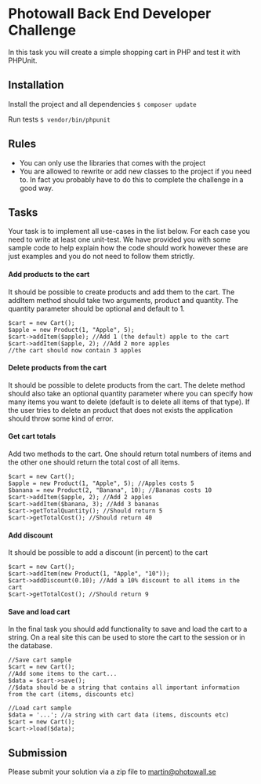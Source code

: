 Photowall Back End Developer Challenge
======================================
In this task you will create a simple shopping cart in PHP and test it with PHPUnit.

Installation
------------
Install the project and all dependencies
`$ composer update`

Run tests
`$ vendor/bin/phpunit`

Rules
-----
* You can only use the libraries that comes with the project
* You are allowed to rewrite or add new classes to the project if you need to. In fact you probably have to do this to complete the challenge in a good way.

Tasks
-----
Your task is to implement all use-cases in the list below. For each case you need to write at least one unit-test. We have provided you with
some sample code to help explain how the code should work however these are just examples and you do not need to follow them strictly.

#### Add products to the cart
It should be possible to create products and add them to the cart. The addItem method should take two arguments, product and quantity.
The quantity parameter should be optional and default to 1.

```
$cart = new Cart();
$apple = new Product(1, "Apple", 5);
$cart->addItem($apple); //Add 1 (the default) apple to the cart
$cart->addItem($apple, 2); //Add 2 more apples
//the cart should now contain 3 apples
```

#### Delete products from the cart
It should be possible to delete products from the cart. The delete method should also take an optional quantity parameter where you can specify
how many items you want to delete (default is to delete all items of that type). If the user tries to delete an product that does not exists the application should throw some kind of error.

#### Get cart totals
Add two methods to the cart. One should return total numbers of items and the other one should return the total cost of all items.

```
$cart = new Cart();
$apple = new Product(1, "Apple", 5); //Apples costs 5
$banana = new Product(2, "Banana", 10); //Bananas costs 10
$cart->addItem($apple, 2); //Add 2 apples
$cart->addItem($banana, 3); //Add 3 bananas
$cart->getTotalQuantity(); //Should return 5
$cart->getTotalCost(); //Should return 40
```

#### Add discount
It should be possible to add a discount (in percent) to the cart

```
$cart = new Cart();
$cart->addItem(new Product(1, "Apple", "10"));
$cart->addDiscount(0.10); //Add a 10% discount to all items in the cart
$cart->getTotalCost(); //Should return 9
```

#### Save and load cart
In the final task you should add functionality to save and load the cart to a string. On a real site this can be used to store the cart to the
session or in the database.

```
//Save cart sample
$cart = new Cart();
//Add some items to the cart...
$data = $cart->save();
//$data should be a string that contains all important information from the cart (items, discounts etc)

//Load cart sample
$data = '...'; //a string with cart data (items, discounts etc)
$cart = new Cart();
$cart->load($data);
```

Submission
----------
Please submit your solution via a zip file to martin@photowall.se
